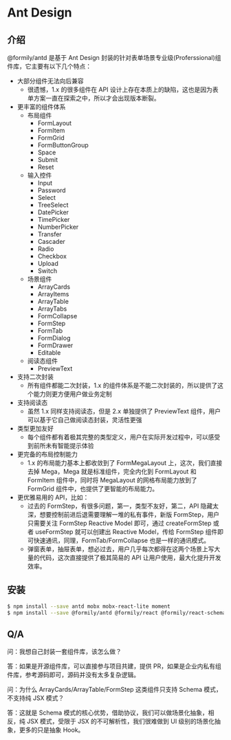 # Ant Design

## 介绍

@formily/antd 是基于 Ant Design 封装的针对表单场景专业级(Proferssional)组件库，它主要有以下几个特点：

- 大部分组件无法向后兼容
  - 很遗憾，1.x 的很多组件在 API 设计上存在本质上的缺陷，这也是因为表单方案一直在探索之中，所以才会出现版本断裂。
- 更丰富的组件体系
  - 布局组件
    - FormLayout
    - FormItem
    - FormGrid
    - FormButtonGroup
    - Space
    - Submit
    - Reset
  - 输入控件
    - Input
    - Password
    - Select
    - TreeSelect
    - DatePicker
    - TimePicker
    - NumberPicker
    - Transfer
    - Cascader
    - Radio
    - Checkbox
    - Upload
    - Switch
  - 场景组件
    - ArrayCards
    - ArrayItems
    - ArrayTable
    - ArrayTabs
    - FormCollapse
    - FormStep
    - FormTab
    - FormDialog
    - FormDrawer
    - Editable
  - 阅读态组件
    - PreviewText
- 支持二次封装
  - 所有组件都能二次封装，1.x 的组件体系是不能二次封装的，所以提供了这个能力则更方便用户做业务定制
- 支持阅读态
  - 虽然 1.x 同样支持阅读态，但是 2.x 单独提供了 PreviewText 组件，用户可以基于它自己做阅读态封装，灵活性更强
- 类型更加友好
  - 每个组件都有着极其完整的类型定义，用户在实际开发过程中，可以感受到前所未有智能提示体验
- 更完备的布局控制能力
  - 1.x 的布局能力基本上都收敛到了 FormMegaLayout 上，这次，我们直接去掉 Mega，Mega 就是标准组件，完全内化到 FormLayout 和 FormItem 组件中，同时将 MegaLayout 的网格布局能力放到了 FormGrid 组件中，也提供了更智能的布局能力。
- 更优雅易用的 API，比如：
  - 过去的 FormStep，有很多问题，第一，类型不友好，第二，API 隐藏太深，想要控制前进后退需要理解一堆的私有事件，新版 FormStep，用户只需要关注 FormStep Reactive Model 即可，通过 createFormStep 或者 useFormStep 就可以创建出 Reactive Model，传给 FormStep 组件即可快速通讯，同理，FormTab/FormCollapse 也是一样的通讯模式。
  - 弹窗表单，抽屉表单，想必过去，用户几乎每次都得在这两个场景上写大量的代码，这次直接提供了极其简易的 API 让用户使用，最大化提升开发效率。

## 安装

```bash
$ npm install --save antd mobx mobx-react-lite moment
$ npm install --save @formily/antd @formily/react @formily/react-schema-field

```

## Q/A

问：我想自己封装一套组件库，该怎么做？

答：如果是开源组件库，可以直接参与项目共建，提供 PR，如果是企业内私有组件库，参考源码即可，源码并没有太多复杂逻辑。

问：为什么 ArrayCards/ArrayTable/FormStep 这类组件只支持 Schema 模式，不支持纯 JSX 模式？

答：这就是 Schema 模式的核心优势，借助协议，我们可以做场景化抽象，相反，纯 JSX 模式，受限于 JSX 的不可解析性，我们很难做到 UI 级别的场景化抽象，更多的只是抽象 Hook。
